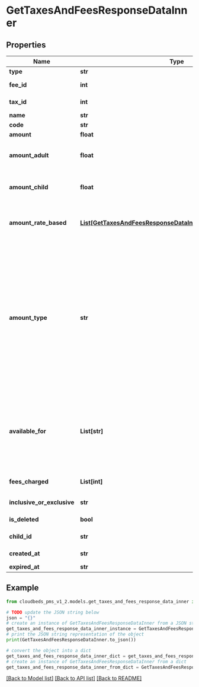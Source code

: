 # GetTaxesAndFeesResponseDataInner


## Properties

Name | Type | Description | Notes
------------ | ------------- | ------------- | -------------
**type** | **str** | Type. Fee or tax. | [optional] 
**fee_id** | **int** | Fee&#39;s unique identifier. Only exists if type &#x3D; fee. | [optional] 
**tax_id** | **int** | Tax&#39;s unique identifier. Only exists if type &#x3D; tax. | [optional] 
**name** | **str** | Name | [optional] 
**code** | **str** | Code | [optional] 
**amount** | **float** | Amount | [optional] 
**amount_adult** | **float** | Amount charged per adult. Only applicable if amountType &#x3D; fixed_per_person (Per Person Per Night) | [optional] 
**amount_child** | **float** | Amount charged per children. Only applicable if amountType &#x3D; fixed_per_person (Per Person Per Night) | [optional] 
**amount_rate_based** | [**List[GetTaxesAndFeesResponseDataInnerAmountRateBasedInner]**](GetTaxesAndFeesResponseDataInnerAmountRateBasedInner.md) | Rules defined for Rate-Based taxes/fees. Only applicable if amountType &#x3D; percentage_rate_based (Rate-based) | [optional] 
**amount_type** | **str** | Amount type. They mean:&lt;br/&gt; &lt;table&gt; &lt;tr&gt;&lt;th&gt;Value&lt;/th&gt;&lt;th&gt;Meaning&lt;/th&gt;&lt;/tr&gt; &lt;tr&gt;&lt;td&gt;percentage&lt;/td&gt;&lt;td&gt;Percentage of Total Amount&lt;/td&gt;&lt;/tr&gt; &lt;tr&gt;&lt;td&gt;fixed&lt;/td&gt;&lt;td&gt;Fixed per Room Night / Item&lt;/td&gt;&lt;/tr&gt; &lt;tr&gt;&lt;td&gt;fixed_per_person&lt;/td&gt;&lt;td&gt;Fixed per Person per Night&lt;/td&gt;&lt;/tr&gt; &lt;tr&gt;&lt;td&gt;fixed_per_accomodation&lt;/td&gt;&lt;td&gt;Fixed per Accomodation&lt;/td&gt;&lt;/tr&gt; &lt;tr&gt;&lt;td&gt;fixed_per_reservation&lt;/td&gt;&lt;td&gt;Fixed per Reservation&lt;/td&gt;&lt;/tr&gt; &lt;tr&gt;&lt;td&gt;percentage_rate_based&lt;/td&gt;&lt;td&gt;Rate-based&lt;/td&gt;&lt;/tr&gt; &lt;/table&gt; | [optional] 
**available_for** | **List[str]** | Where this tax/fee is available?&lt;br/&gt;They mean:&lt;br/&gt; &lt;table&gt; &lt;tr&gt;&lt;th&gt;Value&lt;/th&gt;&lt;th&gt;Meaning&lt;/th&gt;&lt;/tr&gt; &lt;tr&gt;&lt;td&gt;product&lt;/td&gt;&lt;td&gt;Items&lt;/td&gt;&lt;/tr&gt; &lt;tr&gt;&lt;td&gt;rate&lt;/td&gt;&lt;td&gt;Reservations&lt;/td&gt;&lt;/tr&gt; &lt;tr&gt;&lt;td&gt;fee&lt;/td&gt;&lt;td&gt;Fees -- this tax is charged on top of some fees&lt;/td&gt;&lt;/tr&gt; &lt;/table&gt; | [optional] 
**fees_charged** | **List[int]** | List of Fee IDs charged by the current tax. Only exists if type &#x3D; tax. | [optional] 
**inclusive_or_exclusive** | **str** | If this tax/fee is inclusive or exclusive | [optional] 
**is_deleted** | **bool** | Flag indicating if tax was deleted from the system | [optional] 
**child_id** | **str** | ID of the tax or fee that replaced current one | [optional] 
**created_at** | **str** | Date when tax or fee was created in the system | [optional] 
**expired_at** | **str** | Date when tax or fee was expired | [optional] 

## Example

```python
from cloudbeds_pms_v1_2.models.get_taxes_and_fees_response_data_inner import GetTaxesAndFeesResponseDataInner

# TODO update the JSON string below
json = "{}"
# create an instance of GetTaxesAndFeesResponseDataInner from a JSON string
get_taxes_and_fees_response_data_inner_instance = GetTaxesAndFeesResponseDataInner.from_json(json)
# print the JSON string representation of the object
print(GetTaxesAndFeesResponseDataInner.to_json())

# convert the object into a dict
get_taxes_and_fees_response_data_inner_dict = get_taxes_and_fees_response_data_inner_instance.to_dict()
# create an instance of GetTaxesAndFeesResponseDataInner from a dict
get_taxes_and_fees_response_data_inner_from_dict = GetTaxesAndFeesResponseDataInner.from_dict(get_taxes_and_fees_response_data_inner_dict)
```
[[Back to Model list]](../README.md#documentation-for-models) [[Back to API list]](../README.md#documentation-for-api-endpoints) [[Back to README]](../README.md)


